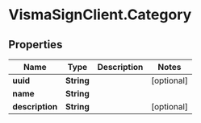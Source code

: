 # VismaSignClient.Category

## Properties
Name | Type | Description | Notes
------------ | ------------- | ------------- | -------------
**uuid** | **String** |  | [optional] 
**name** | **String** |  | 
**description** | **String** |  | [optional] 



